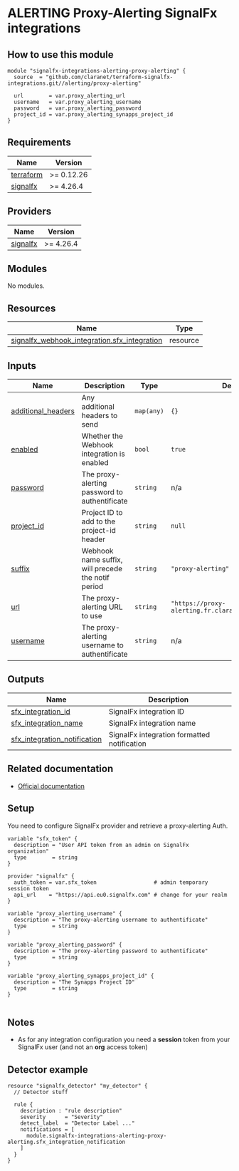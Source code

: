 # ALERTING Proxy-Alerting SignalFx integrations

## How to use this module

```hcl
module "signalfx-integrations-alerting-proxy-alerting" {
  source  = "github.com/claranet/terraform-signalfx-integrations.git//alerting/proxy-alerting"

  url        = var.proxy_alerting_url
  username   = var.proxy_alerting_username
  password   = var.proxy_alerting_password
  project_id = var.proxy_alerting_synapps_project_id
}

```

<!-- BEGIN_TF_DOCS -->
## Requirements

| Name | Version |
|------|---------|
| <a name="requirement_terraform"></a> [terraform](#requirement\_terraform) | >= 0.12.26 |
| <a name="requirement_signalfx"></a> [signalfx](#requirement\_signalfx) | >= 4.26.4 |

## Providers

| Name | Version |
|------|---------|
| <a name="provider_signalfx"></a> [signalfx](#provider\_signalfx) | >= 4.26.4 |

## Modules

No modules.

## Resources

| Name | Type |
|------|------|
| [signalfx_webhook_integration.sfx_integration](https://registry.terraform.io/providers/splunk-terraform/signalfx/latest/docs/resources/webhook_integration) | resource |

## Inputs

| Name | Description | Type | Default | Required |
|------|-------------|------|---------|:--------:|
| <a name="input_additional_headers"></a> [additional\_headers](#input\_additional\_headers) | Any additional headers to send | `map(any)` | `{}` | no |
| <a name="input_enabled"></a> [enabled](#input\_enabled) | Whether the Webhook integration is enabled | `bool` | `true` | no |
| <a name="input_password"></a> [password](#input\_password) | The proxy-alerting password to authentificate | `string` | n/a | yes |
| <a name="input_project_id"></a> [project\_id](#input\_project\_id) | Project ID to add to the project-id header | `string` | `null` | no |
| <a name="input_suffix"></a> [suffix](#input\_suffix) | Webhook name suffix, will precede the notif period | `string` | `"proxy-alerting"` | no |
| <a name="input_url"></a> [url](#input\_url) | The proxy-alerting URL to use | `string` | `"https://proxy-alerting.fr.clara.net/api/signalfx"` | no |
| <a name="input_username"></a> [username](#input\_username) | The proxy-alerting username to authentificate | `string` | n/a | yes |

## Outputs

| Name | Description |
|------|-------------|
| <a name="output_sfx_integration_id"></a> [sfx\_integration\_id](#output\_sfx\_integration\_id) | SignalFx integration ID |
| <a name="output_sfx_integration_name"></a> [sfx\_integration\_name](#output\_sfx\_integration\_name) | SignalFx integration name |
| <a name="output_sfx_integration_notification"></a> [sfx\_integration\_notification](#output\_sfx\_integration\_notification) | SignalFx integration formatted notification |
<!-- END_TF_DOCS -->

## Related documentation

* [Official documentation](https://docs.signalfx.com/en/latest/admin-guide/integrate-notifications.html#send-notifications-via-a-webhook-url)

## Setup

You need to configure SignalFx provider and retrieve a proxy-alerting Auth.

```
variable "sfx_token" {
  description = "User API token from an admin on SignalFx organization"
  type        = string
}

provider "signalfx" {
  auth_token = var.sfx_token                  # admin temporary session token
  api_url    = "https://api.eu0.signalfx.com" # change for your realm
}

variable "proxy_alerting_username" {
  description = "The proxy-alerting username to authentificate"
  type        = string
}

variable "proxy_alerting_password" {
  description = "The proxy-alerting password to authentificate"
  type        = string
}

variable "proxy_alerting_synapps_project_id" {
  description = "The Synapps Project ID"
  type        = string
}


```

## Notes

* As for any integration configuration you need a **session** token from your SignalFx user (and not an **org** access token)

## Detector example

```
resource "signalfx_detector" "my_detector" {
  // Detector stuff

  rule {
    description : "rule description"
    severity      = "Severity"
    detect_label  = "Detector Label ..."
    notifications = [
      module.signalfx-integrations-alerting-proxy-alerting.sfx_integration_notification
    ]
  }
}
```
